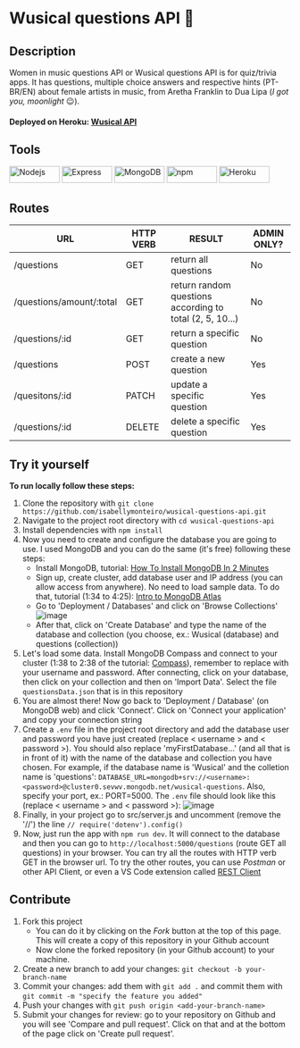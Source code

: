 # Wusical questions API :musical_note:

## Description
Women in music questions API or Wusical questions API is for quiz/trivia apps. It has questions, multiple choice answers and respective hints (PT-BR/EN) about female artists in music, from Aretha Franklin to Dua Lipa (*I got you, moonlight* :wink:).
#### Deployed on Heroku: [Wusical API](https://wusical-questions-api.herokuapp.com/questions)

## Tools

<div style="display: inline_block">
  <img height="30" width="90" alt="Nodejs" src="https://img.shields.io/badge/-Node.js-000000?style=flat-square&logo=Node.js" />
  <img height="30" width="90" alt="Express" src="https://img.shields.io/badge/Express.js-000000?style=flat-square&logo=express" />
  <img height="30" width="90" alt="MongoDB" src="https://img.shields.io/badge/MongoDB-000000?style=flat-square&logo=mongodb" />
  <img height="30" width="90" alt="npm" src="https://img.shields.io/badge/npm-000000?style=flat-square&logo=npm" />
  <img height="30" width="90" alt="Heroku" src="https://img.shields.io/badge/-Heroku-000000?style=flat-square&logo=heroku&logoColor=410093" />
</div>

## Routes

URL | HTTP VERB | RESULT | ADMIN ONLY?
--- | --- | --- | ---
/questions | GET | return all questions | No
/questions/amount/:total | GET | return random questions according to total (2, 5, 10...) | No
/questions/:id | GET | return a specific question | No
/questions | POST | create a new question | Yes
/quesitons/:id | PATCH | update a specific question | Yes
/questions/:id | DELETE | delete a specific question | Yes

## Try it yourself
**To run locally follow these steps:**

1. Clone the repository with ``git clone https://github.com/isabellymonteiro/wusical-questions-api.git``
2. Navigate to the project root directory with ``cd wusical-questions-api``
3. Install dependencies with ``npm install``
4. Now you need to create and configure the database you are going to use. I used MongoDB and you can do the same (it's free) following these steps:
    * Install MongoDB, tutorial: [How To Install MongoDB In 2 Minutes](https://www.youtube.com/watch?v=wcx3f0eUiAw&list=PLZlA0Gpn_vH9KXLvfhRS1J10UJZ0bZTj9)
    * Sign up, create cluster, add database user and IP address (you can allow access from anywhere). No need to load sample data. To do that, tutorial (1:34 to 4:25): [Intro to MongoDB Atlas](https://www.youtube.com/watch?v=xrc7dIO_tXk&list=PL4RCxklHWZ9v2lcat4oEVGQhZg6r4IQGV)
    * Go to 'Deployment / Databases' and click on 'Browse Collections'
![image](https://user-images.githubusercontent.com/82273361/158882986-787b5b1a-63f7-40d9-807f-b3aea57e7a19.png)
    * After that, click on 'Create Database' and type the name of the database and collection (you choose, ex.: Wusical (database) and questions (collection))
5. Let's load some data. Install MongoDB Compass and connect to your cluster (1:38 to 2:38 of the tutorial: [Compass](https://www.youtube.com/watch?v=YBOiX8DwinE&list=PL4RCxklHWZ9v2lcat4oEVGQhZg6r4IQGV)), remember to replace with your username and password. After connecting, click on your database, then click on your collection and then on 'Import Data'. Select the file ``questionsData.json`` that is in this repository
6. You are almost there! Now go back to 'Deployment / Database' (on MongoDB web) and click 'Connect'. Click on 'Connect your application' and copy your connection string
7. Create a ``.env`` file in the project root directory and add the database user and password you have just created (replace < username > and < password >). You should also replace 'myFirstDatabase...' (and all that is in front of it) with the name of the database and collection you have chosen. For example, if the database name is 'Wusical' and the colletion name is 'questions': ``DATABASE_URL=mongodb+srv://<username>:<password>@cluster0.sevwv.mongodb.net/wusical-questions``. Also, specify your port, ex.: PORT=5000. The ``.env`` file should look like this (replace < username > and < password >):
![image](https://user-images.githubusercontent.com/82273361/158887354-ac4d9b5f-c2b1-41a5-9dcf-4d693f7d439e.png)
8. Finally, in your project go to src/server.js and uncomment (remove the '//') the line ``// require('dotenv').config()``
9. Now, just run the app with ``npm run dev``. It will connect to the database and then you can go to `http://localhost:5000/questions` (route GET all questions) in your browser. You can try all the routes with HTTP verb GET in the browser url. To try the other routes, you can use *Postman* or other API Client, or even a VS Code extension called [REST Client](https://marketplace.visualstudio.com/items?itemName=humao.rest-client)

## Contribute
1. Fork this project
    * You can do it by clicking on the *Fork* button at the top of this page. This will create a copy of this repository in your Github account
    * Now clone the forked repository (in your Github account) to your machine.
2. Create a new branch to add your changes: ``git checkout -b your-branch-name``
3. Commit your changes: add them with ``git add .`` and commit them with ``git commit -m "specify the feature you added"``
4. Push your changes with ``git push origin <add-your-branch-name>``
5. Submit your changes for review: go to your repository on Github and you will see 'Compare and pull request'. Click on that and at the bottom of the page click on 'Create pull request'.
